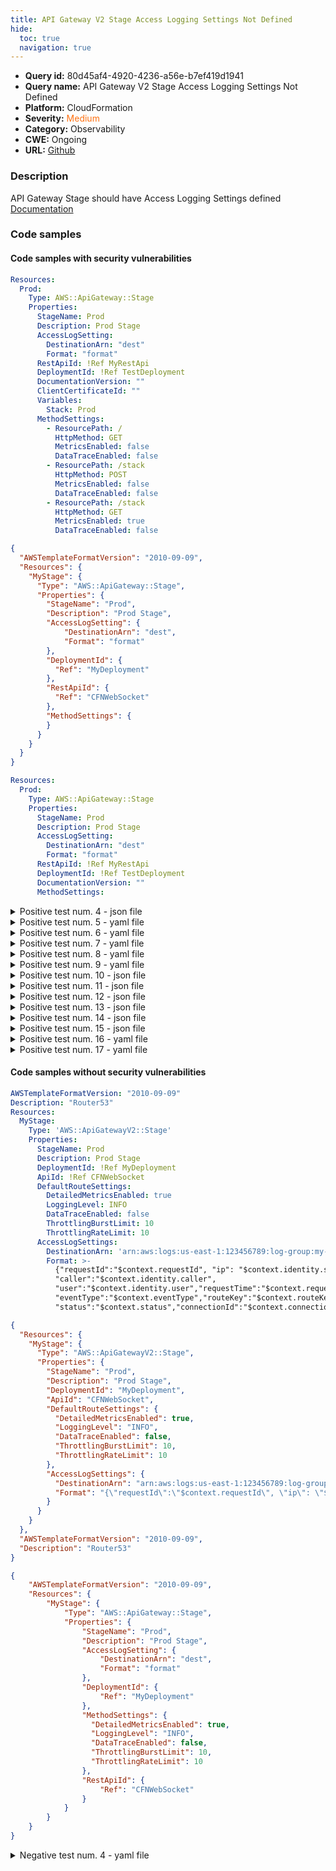 ```yaml
---
title: API Gateway V2 Stage Access Logging Settings Not Defined
hide:
  toc: true
  navigation: true
---
```


<style>
  .highlight .hll {
    background-color: #ff171742;
  }
  .md-content {
    max-width: 1100px;
    margin: 0 auto;
  }
</style>

-   **Query id:** 80d45af4-4920-4236-a56e-b7ef419d1941
-   **Query name:** API Gateway V2 Stage Access Logging Settings Not Defined
-   **Platform:** CloudFormation
-   **Severity:** <span style="color:#ff7213">Medium</span>
-   **Category:** Observability
-   **CWE:** Ongoing
-   **URL:** [Github](https://github.com/Checkmarx/kics/tree/master/assets/queries/cloudFormation/aws/api_gateway_access_logging_disabled)

### Description
API Gateway Stage should have Access Logging Settings defined<br>
[Documentation](https://docs.aws.amazon.com/AWSCloudFormation/latest/UserGuide/aws-resource-apigatewayv2-stage.html#cfn-apigatewayv2-stage-accesslogsettings)

### Code samples
#### Code samples with security vulnerabilities
```yaml title="Positive test num. 1 - yaml file" hl_lines="16"
Resources:
  Prod:
    Type: AWS::ApiGateway::Stage
    Properties:
      StageName: Prod
      Description: Prod Stage
      AccessLogSetting: 
        DestinationArn: "dest"
        Format: "format"
      RestApiId: !Ref MyRestApi
      DeploymentId: !Ref TestDeployment
      DocumentationVersion: ""
      ClientCertificateId: ""
      Variables:
        Stack: Prod
      MethodSettings:
        - ResourcePath: /
          HttpMethod: GET
          MetricsEnabled: false
          DataTraceEnabled: false
        - ResourcePath: /stack
          HttpMethod: POST
          MetricsEnabled: false
          DataTraceEnabled: false
        - ResourcePath: /stack
          HttpMethod: GET
          MetricsEnabled: true
          DataTraceEnabled: false

```
```json title="Positive test num. 2 - json file" hl_lines="19"
{
  "AWSTemplateFormatVersion": "2010-09-09",
  "Resources": {
    "MyStage": {
      "Type": "AWS::ApiGateway::Stage",
      "Properties": {
        "StageName": "Prod",
        "Description": "Prod Stage",
        "AccessLogSetting": {
            "DestinationArn": "dest",
            "Format": "format"
        },
        "DeploymentId": {
          "Ref": "MyDeployment"
        },
        "RestApiId": {
          "Ref": "CFNWebSocket"
        },
        "MethodSettings": {
        }
      }
    }
  }
}
```
```yaml title="Positive test num. 3 - yaml file" hl_lines="4 13"
Resources:
  Prod:
    Type: AWS::ApiGateway::Stage
    Properties:
      StageName: Prod
      Description: Prod Stage
      AccessLogSetting: 
        DestinationArn: "dest"
        Format: "format"
      RestApiId: !Ref MyRestApi
      DeploymentId: !Ref TestDeployment
      DocumentationVersion: ""
      MethodSettings:
```
<details><summary>Positive test num. 4 - json file</summary>

```json hl_lines="21"
{
  "AWSTemplateFormatVersion": "2010-09-09",
  "Resources": {
    "MyStage": {
      "Type": "AWS::ApiGateway::Stage",
      "Properties": {
        "StageName": "Prod",
        "Description": "Prod Stage",
        "AccessLogSetting": {
            "DestinationArn": "dest",
            "Format": "format"
        },
        "DeploymentId": {
          "Ref": "MyDeployment"
        },
        "RestApiId": {
          "Ref": "CFNWebSocket"
        },
        "MethodSettings": {
          "DetailedMetricsEnabled": true,
          "LoggingLevel": "OFF",
          "DataTraceEnabled": false,
          "ThrottlingBurstLimit": 10,
          "ThrottlingRateLimit": 10
        }
      }
    }
  }
}
```
</details>
<details><summary>Positive test num. 5 - yaml file</summary>

```yaml hl_lines="4 14"
Resources:
  Prod:
    Type: AWS::ApiGatewayV2::Stage
    Properties:
      StageName: Prod
      Description: Prod Stage
      AccessLogSettings: 
        DestinationArn: "dest"
        Format: "format"
      RestApiId: !Ref MyRestApi
      DeploymentId: !Ref TestDeployment
      DocumentationVersion: ""
      ApiId: "teste"
      DefaultRouteSettings:
```
</details>
<details><summary>Positive test num. 6 - yaml file</summary>

```yaml hl_lines="14"
Resources:
  Prod:
    Type: AWS::ApiGateway::Stage
    Properties:
      StageName: Prod
      Description: Prod Stage
      AccessLogSetting: 
        DestinationArn: "dest"
        Format: "format"
      RestApiId: !Ref MyRestApi
      DeploymentId: !Ref TestDeployment
      DocumentationVersion: ""
      MethodSettings:
        LoggingLevel: "OFF"
```
</details>
<details><summary>Positive test num. 7 - yaml file</summary>

```yaml hl_lines="15"
Resources:
  Prod:
    Type: AWS::ApiGatewayV2::Stage
    Properties:
      StageName: Prod
      Description: Prod Stage
      AccessLogSettings: 
        DestinationArn: "dest"
        Format: "format"
      RestApiId: !Ref MyRestApi
      DeploymentId: !Ref TestDeployment
      DocumentationVersion: ""
      ApiId: "teste"
      DefaultRouteSettings:
        LoggingLevel: "OFF"
```
</details>
<details><summary>Positive test num. 8 - yaml file</summary>

```yaml hl_lines="4"
Resources:
  Prod:
    Type: AWS::ApiGateway::Stage
    Properties:
      StageName: Prod
      Description: Prod Stage
      RestApiId: !Ref MyRestApi
      DeploymentId: !Ref TestDeployment
      DocumentationVersion: ""
      MethodSettings:
        LoggingLevel: "ON"
```
</details>
<details><summary>Positive test num. 9 - yaml file</summary>

```yaml hl_lines="4"
Resources:
  Prod:
    Type: AWS::ApiGatewayV2::Stage
    Properties:
      StageName: Prod
      Description: Prod Stage
      RestApiId: !Ref MyRestApi
      DeploymentId: !Ref TestDeployment
      DocumentationVersion: ""
      ApiId: "teste"
      DefaultRouteSettings:
        LoggingLevel: "ON"
```
</details>
<details><summary>Positive test num. 10 - json file</summary>

```json hl_lines="7"
{
  "AWSTemplateFormatVersion": "2010-09-09",
  "Description": "Router53",
  "Resources": {
    "MyStage": {
      "Type": "AWS::ApiGatewayV2::Stage",
      "Properties": {
        "Description": "Prod Stage",
        "AccessLogSettings": {
            "DestinationArn": "dest",
            "Format": "format"
        },
        "DeploymentId": "MyDeployment",
        "ApiId": "CFNWebSocket",
        "StageName": "Prod"
      }
    }
  }
}

```
</details>
<details><summary>Positive test num. 11 - json file</summary>

```json hl_lines="21"
{
  "AWSTemplateFormatVersion": "2010-09-09",
  "Resources": {
    "MyStage": {
      "Type": "AWS::ApiGatewayV2::Stage",
      "Properties": {
        "StageName": "Prod",
        "Description": "Prod Stage",
        "AccessLogSettings": {
            "DestinationArn": "dest",
            "Format": "format"
        },
        "DeploymentId": {
          "Ref": "MyDeployment"
        },
        "ApiId": {
          "Ref": "CFNWebSocket"
        },
        "DefaultRouteSettings": {
          "DetailedMetricsEnabled": true,
          "LoggingLevel": "OFF",
          "DataTraceEnabled": false,
          "ThrottlingBurstLimit": 10,
          "ThrottlingRateLimit": 10
        }
      }
    }
  }
}

```
</details>
<details><summary>Positive test num. 12 - json file</summary>

```json hl_lines="19"
{
  "AWSTemplateFormatVersion": "2010-09-09",
  "Resources": {
    "MyStage": {
      "Type": "AWS::ApiGatewayV2::Stage",
      "Properties": {
        "StageName": "Prod",
        "Description": "Prod Stage",
        "AccessLogSettings": {
            "DestinationArn": "dest",
            "Format": "format"
        },
        "DeploymentId": {
          "Ref": "MyDeployment"
        },
        "ApiId": {
          "Ref": "CFNWebSocket"
        },
        "DefaultRouteSettings": {
          "DetailedMetricsEnabled": true,
          "DataTraceEnabled": false,
          "ThrottlingBurstLimit": 10,
          "ThrottlingRateLimit": 10
        }
      }
    }
  }
}

```
</details>
<details><summary>Positive test num. 13 - json file</summary>

```json hl_lines="6"
{
  "AWSTemplateFormatVersion": "2010-09-09",
  "Resources": {
    "MyStage": {
      "Type": "AWS::ApiGatewayV2::Stage",
      "Properties": {
        "StageName": "Prod",
        "Description": "Prod Stage",
        "DeploymentId": {
          "Ref": "MyDeployment"
        },
        "ApiId": {
          "Ref": "CFNWebSocket"
        },
        "DefaultRouteSettings": {
          "DetailedMetricsEnabled": true,
          "LoggingLevel": "INFO",
          "DataTraceEnabled": false,
          "ThrottlingBurstLimit": 10,
          "ThrottlingRateLimit": 10
        }
      }
    }
  }
}
```
</details>
<details><summary>Positive test num. 14 - json file</summary>

```json hl_lines="6"
{
    "AWSTemplateFormatVersion": "2010-09-09",
    "Resources": {
        "MyStage": {
            "Type": "AWS::ApiGateway::Stage",
            "Properties": {
                "StageName": "Prod",
                "Description": "Prod Stage",
                "DeploymentId": {
                    "Ref": "MyDeployment"
                },
                "MethodSettings": {
                  "DetailedMetricsEnabled": true,
                  "LoggingLevel": "INFO",
                  "DataTraceEnabled": false,
                  "ThrottlingBurstLimit": 10,
                  "ThrottlingRateLimit": 10
                },
                "RestApiId": {
                    "Ref": "CFNWebSocket"
                }
            }
        }
    }
}
```
</details>
<details><summary>Positive test num. 15 - json file</summary>

```json hl_lines="7"
{
  "AWSTemplateFormatVersion": "2010-09-09",
  "Description": "Router53",
  "Resources": {
    "MyStage": {
      "Type": "AWS::ApiGateway::Stage",
      "Properties": {
        "Description": "Prod Stage",
        "AccessLogSetting": {
            "DestinationArn": "dest",
            "Format": "format"
        },
        "DeploymentId": "MyDeployment",
        "RestApiId": "CFNWebSocket",
        "StageName": "Prod"
      }
    }
  }
}
```
</details>
<details><summary>Positive test num. 16 - yaml file</summary>

```yaml hl_lines="4"
Resources:
  Prod:
    Type: AWS::ApiGateway::Stage
    Properties:
      StageName: Prod
      Description: Prod Stage
      AccessLogSetting: 
        DestinationArn: "dest"
        Format: "format"
      RestApiId: !Ref MyRestApi
      DeploymentId: !Ref TestDeployment
      DocumentationVersion: ""
```
</details>
<details><summary>Positive test num. 17 - yaml file</summary>

```yaml hl_lines="4"
Resources:
  Prod:
    Type: AWS::ApiGatewayV2::Stage
    Properties:
      StageName: Prod
      Description: Prod Stage
      AccessLogSettings: 
        DestinationArn: "dest"
        Format: "format"
      RestApiId: !Ref MyRestApi
      DeploymentId: !Ref TestDeployment
      DocumentationVersion: ""
      ApiId: "teste"
```
</details>


#### Code samples without security vulnerabilities
```yaml title="Negative test num. 1 - yaml file"
AWSTemplateFormatVersion: "2010-09-09"
Description: "Router53"
Resources:
  MyStage:
    Type: 'AWS::ApiGatewayV2::Stage'
    Properties:
      StageName: Prod
      Description: Prod Stage
      DeploymentId: !Ref MyDeployment
      ApiId: !Ref CFNWebSocket
      DefaultRouteSettings:
        DetailedMetricsEnabled: true
        LoggingLevel: INFO
        DataTraceEnabled: false
        ThrottlingBurstLimit: 10
        ThrottlingRateLimit: 10
      AccessLogSettings:
        DestinationArn: 'arn:aws:logs:us-east-1:123456789:log-group:my-log-group'
        Format: >-
          {"requestId":"$context.requestId", "ip": "$context.identity.sourceIp",
          "caller":"$context.identity.caller",
          "user":"$context.identity.user","requestTime":"$context.requestTime",
          "eventType":"$context.eventType","routeKey":"$context.routeKey",
          "status":"$context.status","connectionId":"$context.connectionId"}


```
```json title="Negative test num. 2 - json file"
{
  "Resources": {
    "MyStage": {
      "Type": "AWS::ApiGatewayV2::Stage",
      "Properties": {
        "StageName": "Prod",
        "Description": "Prod Stage",
        "DeploymentId": "MyDeployment",
        "ApiId": "CFNWebSocket",
        "DefaultRouteSettings": {
          "DetailedMetricsEnabled": true,
          "LoggingLevel": "INFO",
          "DataTraceEnabled": false,
          "ThrottlingBurstLimit": 10,
          "ThrottlingRateLimit": 10
        },
        "AccessLogSettings": {
          "DestinationArn": "arn:aws:logs:us-east-1:123456789:log-group:my-log-group",
          "Format": "{\"requestId\":\"$context.requestId\", \"ip\": \"$context.identity.sourceIp\", \"caller\":\"$context.identity.caller\", \"user\":\"$context.identity.user\",\"requestTime\":\"$context.requestTime\", \"eventType\":\"$context.eventType\",\"routeKey\":\"$context.routeKey\", \"status\":\"$context.status\",\"connectionId\":\"$context.connectionId\"}"
        }
      }
    }
  },
  "AWSTemplateFormatVersion": "2010-09-09",
  "Description": "Router53"
}

```
```json title="Negative test num. 3 - json file"
{
    "AWSTemplateFormatVersion": "2010-09-09",
    "Resources": {
        "MyStage": {
            "Type": "AWS::ApiGateway::Stage",
            "Properties": {
                "StageName": "Prod",
                "Description": "Prod Stage",
                "AccessLogSetting": {
                    "DestinationArn": "dest",
                    "Format": "format"
                },
                "DeploymentId": {
                    "Ref": "MyDeployment"
                },
                "MethodSettings": {
                  "DetailedMetricsEnabled": true,
                  "LoggingLevel": "INFO",
                  "DataTraceEnabled": false,
                  "ThrottlingBurstLimit": 10,
                  "ThrottlingRateLimit": 10
                },
                "RestApiId": {
                    "Ref": "CFNWebSocket"
                }
            }
        }
    }
}
```
<details><summary>Negative test num. 4 - yaml file</summary>

```yaml
Resources:
  Prod:
    Type: AWS::ApiGateway::Stage
    Properties:
      StageName: Prod
      Description: Prod Stage
      RestApiId: !Ref MyRestApi
      DeploymentId: !Ref TestDeployment
      DocumentationVersion: ""
      MethodSettings:
        LoggingLevel: "ON"
      AccessLogSetting:
        DestinationArn: "dest"
        Format: "format"
```
</details>
